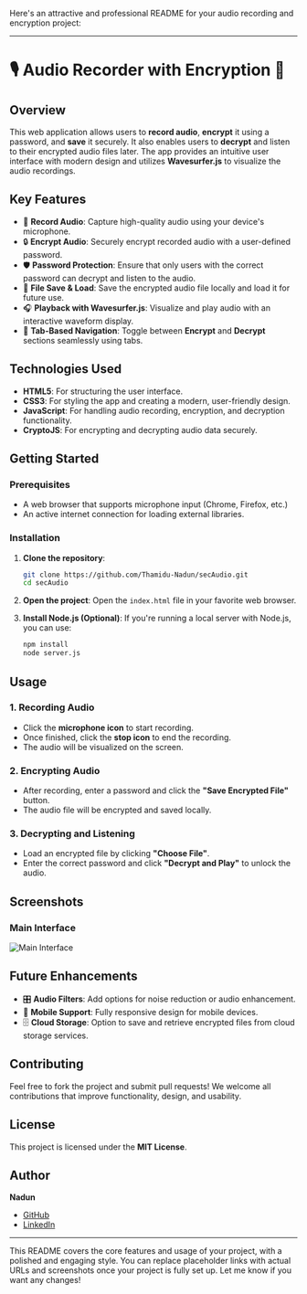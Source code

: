 Here's an attractive and professional README for your audio recording and encryption project:

---

# 🎙️ Audio Recorder with Encryption 🔐

## Overview
This web application allows users to **record audio**, **encrypt** it using a password, and **save** it securely. It also enables users to **decrypt** and listen to their encrypted audio files later. The app provides an intuitive user interface with modern design and utilizes **Wavesurfer.js** to visualize the audio recordings.

## Key Features
- 🎤 **Record Audio**: Capture high-quality audio using your device's microphone.
- 🔒 **Encrypt Audio**: Securely encrypt recorded audio with a user-defined password.
- 🛡️ **Password Protection**: Ensure that only users with the correct password can decrypt and listen to the audio.
- 📂 **File Save & Load**: Save the encrypted audio file locally and load it for future use.
- 🎧 **Playback with Wavesurfer.js**: Visualize and play audio with an interactive waveform display.
- 🧩 **Tab-Based Navigation**: Toggle between **Encrypt** and **Decrypt** sections seamlessly using tabs.

## Technologies Used
- **HTML5**: For structuring the user interface.
- **CSS3**: For styling the app and creating a modern, user-friendly design.
- **JavaScript**: For handling audio recording, encryption, and decryption functionality.
- **CryptoJS**: For encrypting and decrypting audio data securely.

## Getting Started

### Prerequisites
- A web browser that supports microphone input (Chrome, Firefox, etc.)
- An active internet connection for loading external libraries.

### Installation
1. **Clone the repository**:
   ```bash
   git clone https://github.com/Thamidu-Nadun/secAudio.git
   cd secAudio
   ```

2. **Open the project**:
   Open the `index.html` file in your favorite web browser.

3. **Install Node.js (Optional)**:
   If you're running a local server with Node.js, you can use:
   ```bash
   npm install
   node server.js
   ```

## Usage
### 1. Recording Audio
- Click the **microphone icon** to start recording.
- Once finished, click the **stop icon** to end the recording.
- The audio will be visualized on the screen.

### 2. Encrypting Audio
- After recording, enter a password and click the **"Save Encrypted File"** button.
- The audio file will be encrypted and saved locally.

### 3. Decrypting and Listening
- Load an encrypted file by clicking **"Choose File"**.
- Enter the correct password and click **"Decrypt and Play"** to unlock the audio.

## Screenshots
### Main Interface
![Main Interface](https://i.ibb.co/xGtsnJ7/Screenshot-23-9-2024-20459-127-0-0-1.jpg)

## Future Enhancements
- 🎛 **Audio Filters**: Add options for noise reduction or audio enhancement.
- 📱 **Mobile Support**: Fully responsive design for mobile devices.
- 🗄️ **Cloud Storage**: Option to save and retrieve encrypted files from cloud storage services.

## Contributing
Feel free to fork the project and submit pull requests! We welcome all contributions that improve functionality, design, and usability.

## License
This project is licensed under the **MIT License**.

## Author
**Nadun**  
- [GitHub](https://github.com/your-username)
- [LinkedIn](https://www.linkedin.com/in/your-linkedin)

---

This README covers the core features and usage of your project, with a polished and engaging style. You can replace placeholder links with actual URLs and screenshots once your project is fully set up. Let me know if you want any changes!